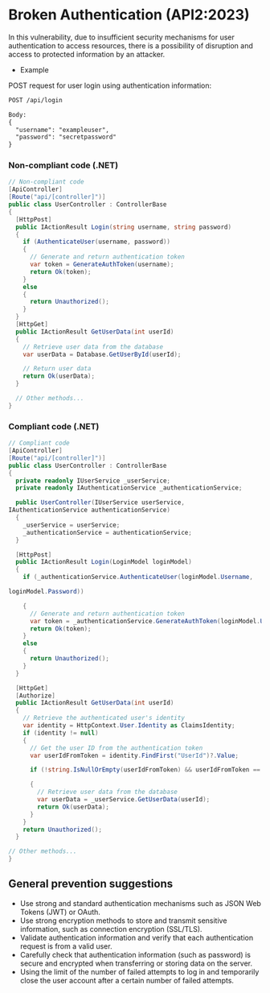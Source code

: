 # Broken Authentication (API2:2023)
In this vulnerability, due to insufficient security mechanisms for user authentication to access resources, there is a possibility of disruption and access to protected information by an attacker.

* Example

POST request for user login using authentication information:

```html
POST /api/login

Body:
{
  "username": "exampleuser",
  "password": "secretpassword"
}
```

### Non-compliant code (.NET)
```c#
// Non-compliant code
[ApiController]
[Route("api/[controller]")]
public class UserController : ControllerBase
{
  [HttpPost]
  public IActionResult Login(string username, string password)
  {
    if (AuthenticateUser(username, password))
    {
      // Generate and return authentication token
      var token = GenerateAuthToken(username);
      return Ok(token);
    }
    else
    {
      return Unauthorized();
    }
  }
  [HttpGet]
  public IActionResult GetUserData(int userId)
  {
    // Retrieve user data from the database
    var userData = Database.GetUserById(userId);

    // Return user data
    return Ok(userData);
  }

  // Other methods...
}
```


### Compliant code (.NET)
```c#
// Compliant code
[ApiController]
[Route("api/[controller]")]
public class UserController : ControllerBase
{
  private readonly IUserService _userService;
  private readonly IAuthenticationService _authenticationService;

  public UserController(IUserService userService,
IAuthenticationService authenticationService)
  {
    _userService = userService;
    _authenticationService = authenticationService;
  }

  [HttpPost]
  public IActionResult Login(LoginModel loginModel)
  {
    if (_authenticationService.AuthenticateUser(loginModel.Username,

loginModel.Password))

    {
      // Generate and return authentication token
      var token = _authenticationService.GenerateAuthToken(loginModel.Username);
      return Ok(token);
    }
    else
    {
      return Unauthorized();
    }
  }

  [HttpGet]
  [Authorize]
  public IActionResult GetUserData(int userId)
  {
    // Retrieve the authenticated user's identity
    var identity = HttpContext.User.Identity as ClaimsIdentity;
    if (identity != null)
    {
      // Get the user ID from the authentication token
      var userIdFromToken = identity.FindFirst("UserId")?.Value;

      if (!string.IsNullOrEmpty(userIdFromToken) && userIdFromToken == userId.ToString())

      {
        // Retrieve user data from the database
        var userData = _userService.GetUserData(userId);
        return Ok(userData);
      }
    }
    return Unauthorized();
  }

// Other methods...
}
```

## General prevention suggestions
* Use strong and standard authentication mechanisms such as JSON Web Tokens (JWT) or OAuth.
* Use strong encryption methods to store and transmit sensitive information, such as connection encryption (SSL/TLS).
* Validate authentication information and verify that each authentication request is from a valid user.
* Carefully check that authentication information (such as password) is secure and encrypted when transferring or storing data on the server.
* Using the limit of the number of failed attempts to log in and temporarily close the user account after a certain number of failed attempts.




























































































